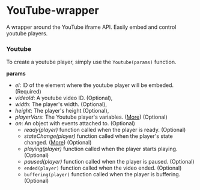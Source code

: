 YouTube-wrapper
===============

A wrapper around the YouTube iframe API. Easily embed and control youtube players.

### Youtube

To create a youtube player, simply use the `Youtube(params)` function.

**params**

* _el_: ID of the element where the youtube player will be embeded. (Required)
* _videoId_: A youtube video ID. (Optional),
* _width_: The player's width. (Optional),
* _height_: The player's height (Optional),
* _playerVars_: The Youtube player's variables. ([More](https://developers.google.com/youtube/player_parameters)) (Optional)
* _on_: An object with events attached to. (Optional)
    * _ready(player)_ function called when the player is ready. (Optional)
    * _stateChange(player)_ function called when the player's state changed. ([More](https://developers.google.com/youtube/iframe_api_reference#onStateChange)) (Optional)
    * _playing(player)_ function called when the player starts playing. (Optional)
    * _paused(player)_ function called when the player is paused. (Optional)
    * `ended(player)` function called when the video ended. (Optional)
    * `buffering(player)` function called when the player is buffering. (Optional)
